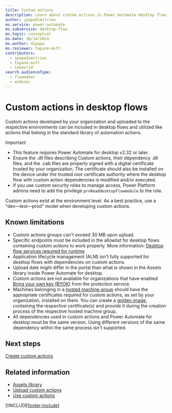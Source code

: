 ```yaml
---
title: Custom actions
description: Learn about custom actions in Power Automate desktop flows.
author: jpapadimitriou
ms.service: power-automate
ms.subservice: desktop-flow
ms.topic: conceptual
ms.date: 10/14/2024
ms.author: dipapa
ms.reviewer: tapanm-msft
contributors:
  - jpapadimitriou
  - tapanm-msft
  - iomavrid
search.audienceType: 
  - flowmaker
  - enduser
---
```


# Custom actions in desktop flows

Custom actions developed by your organization and uploaded to the respective environments can be included in desktop flows and utilized like actions that belong in the standard library of automation actions. 

> [!IMPORTANT]
> - This feature requires Power Automate for desktop v2.32 or later.
> - Ensure the .dll files describing Custom actions, their dependency .dll files, and the .cab files are properly signed with a digital certificate trusted by your organization. The certificate should also be installed on the device under the trusted root certificate authority where the desktop flow with custom action dependencies is modified and/or executed.
> - If you use custom security roles to manage access, Power Platform admins need to add the privilege `prvReaddesktopflowmodule` to the role.

Custom actions exist at the environment level. As a best practice, use a "dev&mdash;test&mdash;prod" model when developing custom actions.

## Known limitations

- Custom actions groups can't exceed 30 MB upon upload.
- Specific endpoints must be included in the allowlist for desktop flows containing custom actions to work properly. More information: [Desktop flow services required for runtime](../ip-address-configuration.md#services-required-for-desktop-flows-runtime)
- Application lifecycle management (ALM) isn't fully supported for desktop flows with dependencies on custom actions.
- Upload date might differ in the portal than what is shown in the Assets library inside Power Automate for desktop.
- Custom actions are not available for organizations that have enabled [Bring your own key (BYOK)](/azure/information-protection/byok-price-restrictions) from the protection service.
- Machines belonging in a [hosted machine group](hosted-machine-groups.md) should have the appropriate certificates required for custom actions, as set by your organization, installed on them. You can create a [golden image](/azure/virtual-desktop/set-up-golden-image), containing the respective certificate(s) and provide it during the creation process of the respective hosted machine group.
- All dependencies used in custom actions and Power Automate for desktop must be the same version. Using different versions of the same dependency within the same process isn't supported.

## Next steps

[Create custom actions](create-custom-actions.md)

## Related information

- [Assets library](assets-library.md)
- [Upload custom actions](upload-custom-actions.md)
- [Use custom actions](use-custom-actions.md)

[!INCLUDE[footer-include](../includes/footer-banner.md)]
